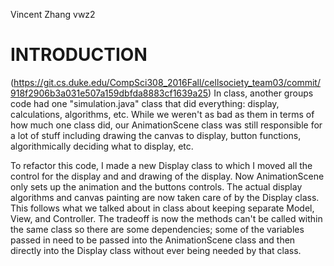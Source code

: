 Vincent Zhang
vwz2

# INTRODUCTION
(https://git.cs.duke.edu/CompSci308_2016Fall/cellsociety_team03/commit/918f2906b3a031e507a159dbfda8883cf1639a25)
In class, another groups code had one "simulation.java" class that did everything: display, calculations, algorithms, etc. 
While we weren't as bad as them in terms of how much one class did, our AnimationScene class was still responsible for a lot of stuff including drawing the canvas to display, button functions, algorithmically deciding what to display, etc. 

To refactor this code, I made a new Display class to which I moved all the control for the display and and drawing of the display. Now AnimationScene only sets up the animation and the buttons controls. The actual display algorithms and canvas painting are now taken care of by the Display class. This follows what we talked about in class about keeping separate Model, View, and Controller. The tradeoff is now the methods can't be called within the same class so there are some dependencies; some of the variables passed in need to be passed into the AnimationScene class and then directly into the Display class without ever being needed by that class.